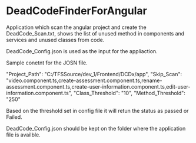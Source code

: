 # DeadCodeFinderForAngular

Application which scan the angular project and create the DeadCode_Scan.txt, shows the list of unused method in components and services and unused classes from code.

DeadCode_Config.json is used as the input for the appliaction.

Sample conetnt for the JOSN file.

  "Project_Path": "C:/TFSSource/dev_1/Frontend/DCDx/app",
  "Skip_Scan": "video.component.ts,create-assessment.component.ts,rename-assessment.component.ts,create-user-information.component.ts,edit-user-information.component.ts",
  "Class_Threshold": "10",
  "Method_Threshold": "250"
  
  Based on the threshold set in config file it will retun the status as passed or Failed.
 
DeadCode_Config.json should be kept on the folder where the application file is availble.

